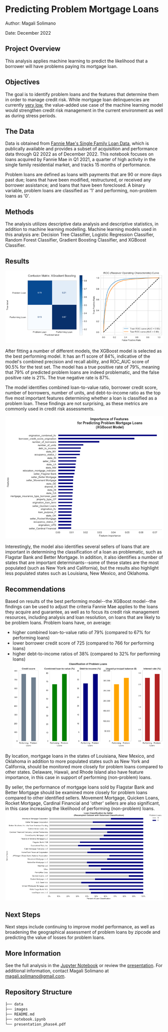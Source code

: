 # Predicting Problem Mortgage Loans

Author: Magali Solimano

Date: December 2022

## Project Overview

This analysis applies machine learning to predict the likelihood that a borrower will have problems paying its mortgage loan.

## Objectives

The goal is to identify problem loans and the features that determine them in order to manage credit risk. While mortgage loan delinquencies are currently [very low](https://www.newyorkfed.org/microeconomics/hhdc), the value-added use case of the machine learning model would strengthen credit risk management in the current environment as well as during stress periods.

## The Data

Data is obtained from [Fannie Mae's Single Family Loan Data](https://capitalmarkets.fanniemae.com/credit-risk-transfer/single-family-credit-risk-transfer/fannie-mae-single-family-loan-performance-data), which is publically available and provides a subset of acquisition and performance data through Q2 2022 as of December 2022. This notebook focuses on loans acquired by Fannie Mae in Q1 2021, a quarter of high activity in the single family residential market, and tracks 15 months of performance.

Problem loans are defined as loans with payments that are 90 or more days past due; loans that have been modified, restructured, or received any borrower assistance; and loans that have been foreclosed. A binary variable, problem loans are classified as '1' and performing, non-problem loans as '0'.

## Methods
The analysis utilizes descriptive data analysis and descriptive statistics, in addition to machine learning modelling. Machine learning models used in this analysis are: Decision Tree Classifier, Logistic Regression Classifier, Random Forest Classifier, Gradient Boosting Classifier, and XGBoost Classifier.

## Results
![cm_auc](./images/cm_auc.png)

After fitting a number of different models, the XGBoost model is selected as the best performing model. It has an f1 score of 84%, indicative of the model's combined precision and recall ability, and ROC_AUC score of 90.5% for the test set. The model has a true positive rate of 79%, meaning that 79% of predicted problem loans are indeed problematic, and the false positive rate is 21%. The true negative rate is 87%.

The model identifies combined loan-to-value ratio, borrower credit score, number of borrowers, number of units, and debt-to-income ratio as the top five most important features determining whether a loan is classified
as a problem loan. These findings are not surprising, as these metrics are commonly used in credit risk assessments.

![feature_importance](./images/feature_importance.png)

Interestingly, the model also identifies several sellers of loans that are important in determining the classification of a loan as problematic, such as Flagstar Bank and Better Mortgage. In addition, it also identifies a number of states that are important determinants--some of these states are the most populated (such as New York and California), but the results also highlight less populated states such as Louisiana, New Mexico, and Oklahoma.

## Recommendations
Based on results of the best performing model--the XGBoost model--the findings can be used to adjust the criteria Fannie Mae applies to the loans they acquire and guarantee, as well as to focus its credit risk management resources, including analysis and loan resolution, on loans that are likely to be problem loans. Problem loans have, on average:

- higher combined loan-to-value ratio of 79% (compared to 67% for performing loans)
- lower borrower credit score of 725 (compared to 766 for performing loans)
- higher debt-to-income ratios of 38% (compared to 32% for performing loans)
![classification_by_feature](./images/classification_by_feature.png)

By location, mortgage loans in the states of Louisiana, New Mexico, and Oklahoma in addition to more populated states such as New York and California, should be monitored more closely for problem loans compared to other states. Delaware, Hawaii, and Rhode Island also have feature importance, in this case in support of performing (non-problem) loans.

By seller, the performance of mortgage loans sold by Flagstar Bank and Better Mortgage should be examined more closely for problem loans compared to other identified sellers. Movement Mortgage, Quicken Loans, Rocket Mortgage,
Cardinal Financial and 'other' sellers are also significant, in this case increasing the likelihood of performing (non-problem) loans.
![classification_by_seller](./images/classification_by_seller_stacked.png)

## Next Steps
Next steps include continuing to improve model performance, as well as broadening the geographical assessment of problem loans by zipcode and predicting the value of losses for problem loans.

## More Information
See the full analysis in the [Jupyter Notebook](https://github.com/magalisolimano/predicting_problem_mortgages/blob/master/notebook.ipynb) or review the [presentation](https://github.com/magalisolimano/time-series/blob/main/presentation_phase4.pdf). For additional information, contact Magali Solimano at magali.solimano@gmail.com.


## Repository Structure
```
├── data
├── images
├── README.md
├── notebook.ipynb
└── presentation_phase4.pdf
```
